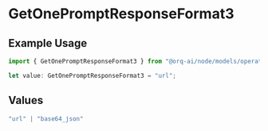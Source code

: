 # GetOnePromptResponseFormat3

## Example Usage

```typescript
import { GetOnePromptResponseFormat3 } from "@orq-ai/node/models/operations";

let value: GetOnePromptResponseFormat3 = "url";
```

## Values

```typescript
"url" | "base64_json"
```
